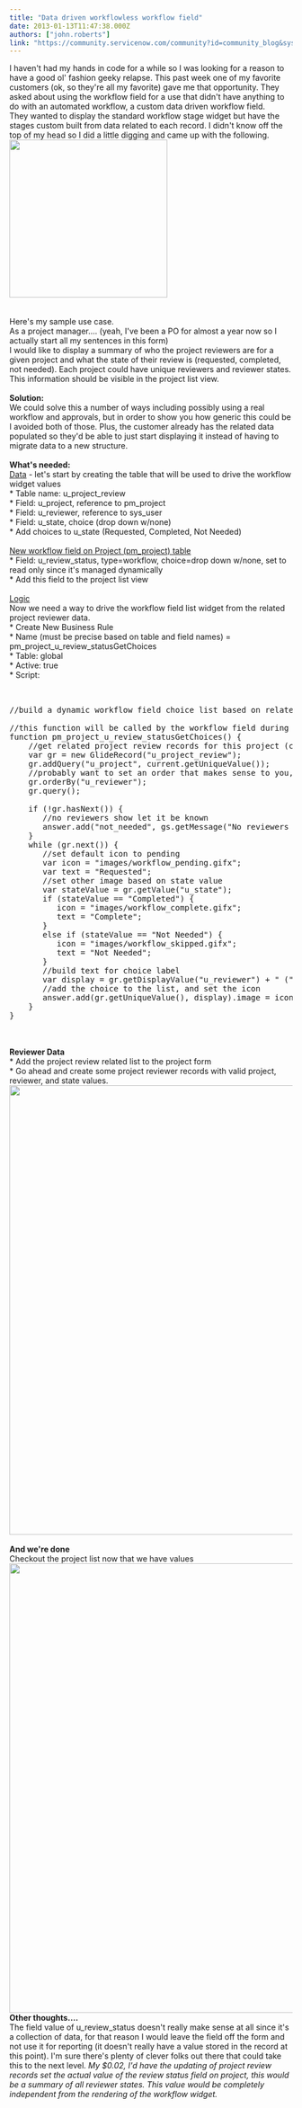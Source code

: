 ```yaml
---
title: "Data driven workflowless workflow field"
date: 2013-01-13T11:47:38.000Z
authors: ["john.roberts"]
link: "https://community.servicenow.com/community?id=community_blog&sys_id=791d22e5dbd0dbc01dcaf3231f961924"
---
```

<p>I haven't had my hands in code for a while so I was looking for a reason to have a good ol' fashion geeky relapse. This past week one of my favorite customers (ok, so they're all my favorite) gave me that opportunity. They asked about using the workflow field for a use that didn't have anything to do with an automated workflow, a custom data driven workflow field.<br />They wanted to display the standard workflow stage widget but have the stages custom built from data related to each record. I didn't know off the top of my head so I did a little digging and came up with the following. <br /><img  alt="" class="jive-image" src="57ab708adb5497041dcaf3231f96191f.iix" style="width: 281px; height: auto;" /><br /><!--break--><br /><br />Here's my sample use case.<br />As a project manager…. (yeah, I've been a PO for almost a year now so I actually start all my sentences in this form)<br />I would like to display a summary of who the project reviewers are for a given project and what the state of their review is (requested, completed, not needed). Each project could have unique reviewers and reviewer states. This information should be visible in the project list view.<br /><br /><b>Solution:</b><br />We could solve this a number of ways including possibly using a real workflow and approvals, but in order to show you how generic this could be I avoided both of those. Plus, the customer already has the related data populated so they'd be able to just start displaying it instead of having to migrate data to a new structure.<br /><br /><b>What's needed:</b><br /><u>Data</u> - let's start by creating the table that will be used to drive the workflow widget values<br />* Table name: u_project_review<br />* Field: u_project, reference to pm_project<br />* Field: u_reviewer, reference to sys_user<br />* Field: u_state, choice (drop down w/none)<br />* Add choices to u_state (Requested, Completed, Not Needed)<br /><br /><u>New workflow field on Project (pm_project) table</u><br />* Field: u_review_status, type=workflow, choice=drop down w/none, set to read only since it's managed dynamically<br />* Add this field to the project list view <br /><br /><u>Logic</u><br />Now we need a way to drive the workflow field list widget from the related project reviewer data.<br />* Create New Business Rule<br />* Name (must be precise based on table and field names) = pm_project_u_review_statusGetChoices<br />* Table: global<br />* Active: true<br />* Script:<br /><pre __default_attr="plain" __jive_macro_name="code" class="jive_text_macro jive_macro_code"><br /><br />//build a dynamic workflow field choice list based on related data<br /><br />//this function will be called by the workflow field during rendering<br />function pm_project_u_review_statusGetChoices() {<br />    //get related project review records for this project (current)<br />    var gr = new GlideRecord("u_project_review");<br />    gr.addQuery("u_project", current.getUniqueValue());<br />    //probably want to set an order that makes sense to you, we'll use reviewer<br />    gr.orderBy("u_reviewer");<br />    gr.query();<br /><br />    if (!gr.hasNext()) {<br />       //no reviewers show let it be known<br />       answer.add("not_needed", gs.getMessage("No reviewers needed")).image = "images/workflow_complete.gifx";<br />    }<br />    while (gr.next()) {<br />       //set default icon to pending<br />       var icon = "images/workflow_pending.gifx";<br />       var text = "Requested";<br />       //set other image based on state value<br />       var stateValue = gr.getValue("u_state");<br />       if (stateValue == "Completed") {<br />          icon = "images/workflow_complete.gifx";<br />          text = "Complete";<br />       }<br />       else if (stateValue == "Not Needed") {<br />          icon = "images/workflow_skipped.gifx";<br />          text = "Not Needed";<br />       }<br />       //build text for choice label <br />       var display = gr.getDisplayValue("u_reviewer") + " (" + text + ")";<br />       //add the choice to the list, and set the icon<br />       answer.add(gr.getUniqueValue(), display).image = icon;<br />    }<br />}</pre><br /><br /><b>Reviewer Data</b><br />* Add the project review related list to the project form<br />* Go ahead and create some project reviewer records with valid project, reviewer, and state values.<br /><img __jive_id="5679" alt="" class="jive-image" src="ManagerApproval04.jpg" style="width: 800px; height: auto;" /><br /><br /><b>And we're done</b><br />Checkout the project list now that we have values<br /><img  alt="" class="jive-image" src="5fcb1986db58d304b322f4621f961900.iix" style="width: 800px; height: auto;" /><br /><b>Other thoughts….</b><br />The field value of u_review_status doesn't really make sense at all since it's a collection of data, for that reason I would leave the field off the form and not use it for reporting (it doesn't really have a value stored in the record at this point). I'm sure there's plenty of clever folks out there that could take this to the next level. <i>My $0.02, I'd have the updating of project review records set the actual value of the review status field on project, this would be a summary of all reviewer states. This value would be completely independent from the rendering of the workflow widget.</i></p>
